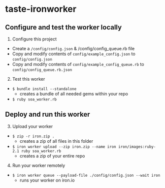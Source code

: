 # taste-ironworker

## Configure and test the worker locally

1. Configure this project
  - Create a `/config/config.json` & /config/config_queue.rb file
  - Copy and modify contents of `config/example_config.json` to `config/config.json`
  - Copy and modify contents of `config/example_config_queue.rb` to `config/config_queue.rb.json`
2. Test this worker
  - `$ bundle install --standalone`
    - creates a bundle of all needed gems within your repo
  - `$ ruby soa_worker.rb`

## Deploy and run this worker

3. Upload your worker
  - `$ zip -r iron.zip .`
    - creates a zip of all files in this folder
  - `$ iron worker upload --zip iron.zip --name iron iron/images:ruby-2.1 ruby soa_worker.rb`
    - creates a zip of your entire repo
4. Run your worker remotely
  - `$ iron worker queue --payload-file ./config/config.json --wait iron`
    - runs your worker on iron.io
